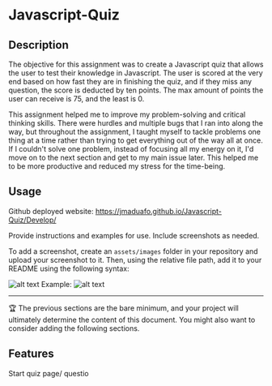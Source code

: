# Javascript-Quiz

## Description

The objective for this assignment was to create a Javascript quiz that allows the user to test their knowledge in Javascript. The user is scored at the very end based on how fast they are in finishing the quiz, and if they miss any question, the score is deducted by ten points. The max amount of points the user can receive is 75, and the least is 0.

This assignment helped me to improve my problem-solving and critical thinking skills. There were hurdles and multiple bugs that I ran into along the way, but throughout the assignment, I taught myself to tackle problems one thing at a time rather than trying to get everything out of the way all at once. If I couldn't solve one problem, instead of focusing all my energy on it, I'd move on to the next section and get to my main issue later. This helped me to be more productive and reduced my stress for the time-being.


## Usage

Github deployed website: 
https://jmaduafo.github.io/Javascript-Quiz/Develop/

Provide instructions and examples for use. Include screenshots as needed.

To add a screenshot, create an `assets/images` folder in your repository and upload your screenshot to it. Then, using the relative file path, add it to your README using the following syntax:

![alt text](assets/images/screenshot.png)
Example: 
![alt text](Develop/assets/images/horiseon-module1-screenshot-2.png)


---

🏆 The previous sections are the bare minimum, and your project will ultimately determine the content of this document. You might also want to consider adding the following sections.

## Features

Start quiz page/ questio

